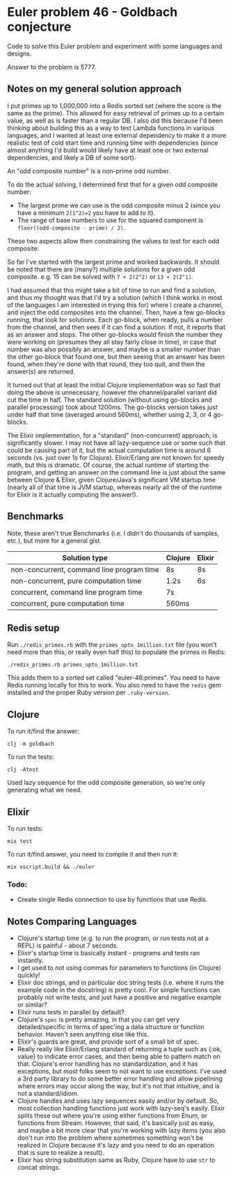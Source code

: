 # Euler problem 46 - Goldbach conjecture

Code to solve this Euler problem and experiment with some languages and designs.

Answer to the problem is 5777.

## Notes on my general solution approach

I put primes up to 1,000,000 into a Redis sorted set (where the score is the same as the prime). This allowed for easy retrieval of primes up to a certain value, as well as is faster than a regular DB. I also did this because I'd been thinking about building this as a way to test Lambda functions in various languages, and I wanted at least one external dependency to make it a more realistic test of cold start time and running time with dependencies (since almost anything I'd build would likely have at least one or two external dependencies, and likely a DB of some sort).

An "odd composite number" is a non-prime odd number.

To do the actual solving, I determined first that for a given odd composite number:
-  The largest prime we can use is the odd composite minus 2 (since you have a minimum `2(1^2)=2` you have to add to it).
- The range of base numbers to use for the squared component is `floor((odd-composite - prime) / 2)`.

These two aspects allow then constraining the values to test for each odd composite.

So far I've started with the largest prime and worked backwards. It should be noted that there are (many?) multiple solutions for a given odd composite. e.g. 15 can be solved with `7 + 2(2^2)` or `13 + 2(2^1)`.

I had assumed that this might take a bit of time to run and find a solution, and thus my thought was that I'd try a solution (which I think works in most of the languages I am interested in trying this for) where I create a channel, and inject the odd composites into the channel. Then, have a few go-blocks running, that look for solutions. Each go-block, when ready, pulls a number from the channel, and then sees if it can find a solution. If not, it reports that as an answer and stops. The other go-blocks would finish the number they were working on (presumes they all stay fairly close in time), in case that number was also possibly an answer, and maybe is a smaller number than the other go-block that found one, but then seeing that an answer has been found, when they're done with that round, they too quit, and then the answer(s) are returned.

It turned out that at least the initial Clojure implementation was so fast that doing the above is unnecessary, however the channel/parallel variant did cut the time in half. The standard solution (without using go-blocks and parallel processing) took about 1200ms. The go-blocks version takes just under half that time (averaged around 560ms), whether using 2, 3, or 4 go-blocks.

The Elixir implementation, for a "standard" (non-concurrent) approach, is significantly slower. I may not have all lazy-sequence use or some such that could be causing part of it, but the actual computation time is around 6 seconds (vs. just over 1s for Clojure). Elixir/Erlang are not known for speedy math, but this is dramatic. Of course, the actual runtime of starting the program, and getting an answer on the command line is just about the same between Clojure & Elixir, given Clojure/Java's significant VM startup time (nearly all of that time is JVM startup, whereas nearly all the of the runtime for Elixir is it actually computing the answer!).

## Benchmarks

Note, these aren't true Benchmarks (i.e. I didn't do thousands of samples, etc.), but more for a general gist.

Solution type | Clojure | Elixir
------------- | ------- | ------
non-concurrent, command line program time | 8s | 8s
non-concurrent, pure computation time | 1.2s | 6s
concurrent, command line program time | 7s |
concurrent, pure computation time | 560ms |

## Redis setup

Run `./redis_primes.rb` with the `primes_upto_1million.txt` file (you won't need more than this, or really even half this) to populate the primes in Redis:
```
./redis_primes.rb primes_upto_1million.txt
```
 This adds them to a sorted set called "euler-46:primes". You need to have Redis running locally for this to work. You also need to have the `redis` gem installed and the proper Ruby version per `.ruby-version`.

## Clojure

To run it/find the answer:
```
clj -m goldbach
```

To run the tests:
```
clj -Atest
```

Used lazy sequence for the odd composite generation, so we're only generating what we need.


## Elixir

To run tests:

`mix test`

To run it/find answer, you need to compile it and then run it:
```
mix escript.build && ./euler
```

### Todo:

- Create single Redis connection to use by functions that use Redis.


## Notes Comparing Languages

* Clojure's startup time (e.g. to run the program, or run tests not at a REPL) is painful - about 7 seconds.
* Elixir's startup time is basically instant - programs and tests ran instantly.
* I get used to not using commas for parameters to functions (in Clojure) quickly!
* Elixir doc strings, and in particular doc string tests (i.e. where it runs the example code in the docstring) is pretty cool. For simple functions can probably not write tests, and just have a positive and negative example or similar?
* Elixir runs tests in parallel by default?
* Clojure's `spec` is pretty amazing, in that you can get very detailed/specific in terms of spec'ing a data structure or function behavior. Haven't seen anything else like this.
* Elixir's guards are great, and provide sort of a small bit of spec.
* Really really like Elixir/Erlang standard of returning a tuple such as {:ok, value} to indicate error cases, and then being able to pattern match on that. Clojure's error handling has no standardization, and it has exceptions, but most folks seem to not want to use exceptions. I've used a 3rd party library to do some better error handling and allow pipelining where errors may occur along the way, but it's not that intuitive, and is not a standard/idiom.
* Clojure handles and uses lazy sequences easily and/or by default. So, most collection handling functions just work with lazy-seq's easily. Elixir splits these out where you're using either functions from Enum, or functions from Stream. However, that said, it's basically just as easy, and maybe a bit more clear that you're working with lazy items (you also don't run into the problem where sometimes something won't be realized in Clojure because it's lazy and you need to do an operation that is sure to realize a result).
* Elixir has string substitution same as Ruby, Clojure have to use `str` to concat strings.
